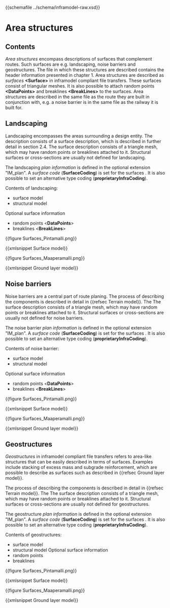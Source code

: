 {{schemafile ../schema/inframodel-raw.xsd}}
# Area structures

## Contents

*Area structures* encompass descriptions of surfaces that complement routes. Such surfaces are e.g. landscaping, noise barriers and geostructures. The file in which these structures are described contains the header information presented in chapter 1. Area structures are described as *surfaces* **\<Surface>** in inframodel compliant file transfers. These surfaces consist of triangular meshes. It is also possible to attach random points **\<DataPoints>** and breaklines **\<BreakLines>** to the surfaces. Area structures are described in the same file as the route they are built in conjunction with, e.g. a noise barrier is in the same file as the railway it is built for.

## Landscaping

Landscaping encompasses the areas surrounding a design entity. The description consists of a surface description, which is described in further detail in section 2.4. The surface description consists of a triangle mesh, which may have random points or breaklines attached to it. Structural surfaces or cross-sections are usually not defined for landscaping.

The landscaping *plan information* is defined in the optional extension "IM_plan". A *surface code* (**SurfaceCoding**) is set for the surfaces . It is also possible to set an alternative type coding (**proprietaryInfraCoding**).

Contents of landscaping:

- surface model
- structural model

Optional surface information
- random points <**DataPoints**>
- breaklines <**BreakLines**>
 
{{figure Surfaces_Pintamalli.png}}

{{xmlsnippet Surface model}}
 
{{figure Surfaces_Maaperamalli.png}}
 
{{xmlsnippet Ground layer model}}	
 
## Noise barriers

Noise barriers are a central part of route planing. The process of describing the components is described in detail in {{refsec Terrain model}}. The The surface description consists of a triangle mesh, which may have random points or breaklines attached to it. Structural surfaces or cross-sections are usually not defined for noise barriers.

The noise barrier *plan information* is defined in the optional extension "IM_plan". A *surface code* (**SurfaceCoding**) is set for the surfaces . It is also possible to set an alternative type coding (**proprietaryInfraCoding**).

Contents of noise barrier:

- surface model
- structural model

Optional surface information
- random points <**DataPoints**>
- breaklines <**BreakLines**>

{{figure Surfaces_Pintamalli.png}}

{{xmlsnippet Surface model}}

{{figure Surfaces_Maaperamalli.png}}

{{xmlsnippet Ground layer model}}

## Geostructures

*Geostructures* in inframodel compliant file transfers refers to area-like structures that can be easily described in terms of surfaces. Examples include stacking of excess mass and subgrade reinforcement, which are possible to describe as surfaces such as described in {{refsec Ground layer model}}.

The process of describing the components is described in detail in {{refsec Terrain model}}. The The surface description consists of a triangle mesh, which may have random points or breaklines attached to it. Structural surfaces or cross-sections are usually not defined for geostructures.

The geostructure *plan information* is defined in the optional extension "IM_plan". A *surface code* (**SurfaceCoding**) is set for the surfaces . It is also possible to set an alternative type coding (**proprietaryInfraCoding**).

Contents of geostructures:

- surface model
- structural model
Optional surface information
- random points <DataPoints>
- breaklines <BreakLines>
 
{{figure Surfaces_Pintamalli.png}}

{{xmlsnippet Surface model}}

{{figure Surfaces_Maaperamalli.png}}

{{xmlsnippet Ground layer model}}

